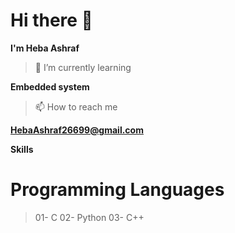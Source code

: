 # Hi there 👋
**I'm Heba Ashraf**

> 🌱 I’m currently learning

  **Embedded system**
> 📫 How to reach me 

 **HebaAshraf26699@gmail.com**


**Skills**
# Programming Languages 
> 01- C
> 02- Python
> 03- C++
